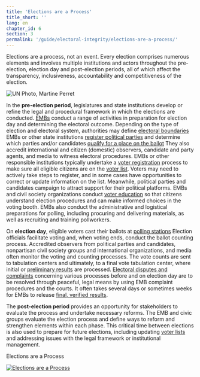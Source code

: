 ```yaml
---
title: 'Elections are a Process'
title_short: ''
lang: en
chapter_id: 6
section: 3
permalink: '/guide/electoral-integrity/elections-are-a-process/'
---
```


Elections are a process, not an event. Every election comprises numerous elements and involves multiple institutions and actors throughout the pre-election, election day and post-election periods, all of which affect the transparency, inclusiveness, accountability and competitiveness of the election.

 ![UN Photo, Martine Perret](/images/guide/UN-Photo-Martine-Perret-130870.jpg) 

In the **pre-election period**, legislatures and state institutions develop or refine the legal and procedural framework in which the elections are conducted. [EMBs](/en/guide/key-categories/emb-administration/) conduct a range of activities in preparation for election day and determining the electoral outcome. Depending on the type of election and electoral system, authorities may define [electoral boundaries](/en/guide/key-categories/electoral-boundaries/) EMBs or other state institutions [register political parties](/en/guide/key-categories/political-party-registration/) and determine which parties and/or candidates [qualify for a place on the ballot](/en/guide/key-categories/ballot-qualification/) They also accredit international and citizen (domestic) observers, candidate and party agents, and media to witness electoral procedures. EMBs or other responsible institutions typically undertake a [voter registration](/en/guide/key-categories/voter-registration/) process to make sure all eligible citizens are on the [voter list](/en/guide/key-categories/voter-lists/). Voters may need to actively take steps to register, and in some cases have opportunities to correct or update information on the list. Meanwhile, political parties and candidates campaign to attract support for their political platforms. EMBs and civil society organizations conduct [voter education](/en/guide/key-categories/voter-education/) so that citizens understand election procedures and can make informed choices in the voting booth. EMBs also conduct the administrative and logistical preparations for polling, including procuring and delivering materials, as well as recruiting and training pollworkers.

On **election day**, eligible voters cast their ballots at [polling stations](/en/guide/key-categories/polling-stations/) Election officials facilitate voting and, when voting ends, conduct the ballot counting process. Accredited observers from political parties and candidates, nonpartisan civil society groups and international organizations, and media often monitor the voting and counting processes. The vote counts are sent to tabulation centers and ultimately, to a final vote tabulation center, where initial or [preliminary results](/en/guide/key-categories/election-results/) are processed. [Electoral disputes and complaints](/en/guide/key-categories/complaints-and-disputes/) concerning various processes before and on election day are to be resolved through peaceful, legal means by using EMB complaint procedures and the courts. It often takes several days or sometimes weeks for EMBs to release [final, verified results](/en/guide/key-categories/election-results/).

The **post-election period** provides an opportunity for stakeholders to evaluate the process and undertake necessary reforms. The EMB and civic groups evaluate the election process and define ways to reform and strengthen elements within each phase. This critical time between elections is also used to prepare for future elections, including updating [voter lists](/en/guide/key-categories/voter-lists/) and addressing issues with the legal framework or institutional management.

Elections are a Process

[![Elections are a Process](/images/guide/elections-are-a-process-en.png)](/images/guide/elections-are-a-process-en.png)
